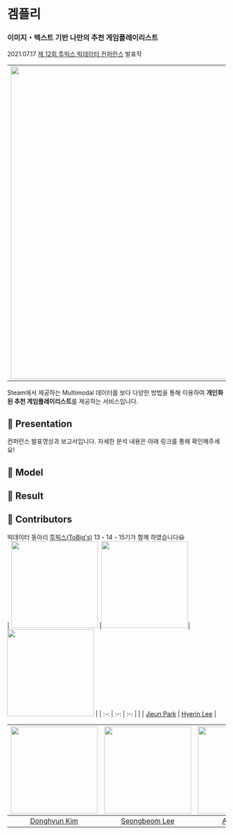 # 겜플리  
### 이미지・텍스트 기반 나만의 추천 게임플레이리스트  
2021.07.17 [제 12회 투빅스 빅데이터 컨퍼런스](https://user-images.githubusercontent.com/54944069/125618205-bd89b8de-3d78-4c22-b668-5b381af4c7c1.png) 발표작  
<table>
  <tr>
    <td align="left"><img src="https://user-images.githubusercontent.com/54944069/125924022-776c40ba-3c99-49f9-b02d-d920c4750730.png" width="720px" alt=""/></a></td>
  </tr>
</table>
  
Steam에서 제공하는 Multimodal 데이터를 보다 다양한 방법을 통해 이용하여 **개인화된 추천 게임플레이리스트**를 제공하는 서비스입니다.
  

## :checkered_flag: Presentation    
컨퍼런스 발표영상과 보고서입니다. 자세한 분석 내용은 아래 링크를 통해 확인해주세요!

  
## :checkered_flag: Model  
  
## :checkered_flag: Result  
  
## :checkered_flag: Contributors ##  
빅데이터 동아리 [투빅스(ToBig's)](http://www.datamarket.kr/xe/) 13・14・15기가 함께 하였습니다😃  
 | <img src="" width="200" > |<img src="" width="200" >| <img src="https://user-images.githubusercontent.com/54944069/125926011-173ecd1b-db58-4d69-8aac-e20fbad20b15.jpeg" width="200" height="200" > | 
 | :-: | :-: | :-: | 
 |  | [Jieun Park](https://github.com/Jieun-Enna) | [Hyerin Lee](https://github.com/hrlee113) |  
   
  | <img src="" width="200" > |<img src="" width="200" >| <img src="" width="200" height="200" > | 
 | :-: | :-: | :-: |
| [Donghyun Kim](https://github.com/DataAnalyst486) | [Seongbeom Lee](https://github.com/SeongBeomLEE) | [Ayeon Jang](https://github.com/JangAyeon) | 
